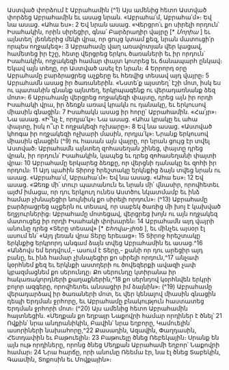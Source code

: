 

Աստված փորձում է Աբրահամին
(^1) Այս ամենից հետո Աստված փորձեց Աբրահամին եւ ասաց նրան. «Աբրահա՛մ, Աբրահա՛մ»։ Եվ նա ասաց. «Ահա
ես»։ 2 Եվ նրան ասաց. «Վերցրո՛ւ քո սիրելի որդուն՝ Իսահակին, որին սիրեցիր, գնա՛ Բարձրադիր վայրը [* _Մորիա_ ] եւ
այնտեղ՝ լեռներից մեկի վրա, որ ցույց կտամ քեզ, նրան մատուցի՛ր որպես ողջակեզ»։ 3 Աբրահամը վաղ առավոտյան վեր
կացավ, համետեց իր էշը, հետը վերցրեց երկու ծառաների եւ իր որդուն՝ Իսահակին, ողջակեզի համար փայտ կոտրեց եւ
ճանապարհ ընկավ։ Եկավ այն տեղը, որ Աստված ասել էր նրան։ 4 Երրորդ օրը Աբրահամը բարձրացրեց աչքերը եւ
հեռվից տեսավ այդ վայրը։ 5 Աբրահամն ասաց իր ծառաներին. «Նստե՛ք այստեղ՝ էշի մոտ, իսկ ես ու պատանին գնանք
այնտեղ, երկրպագենք ու վերադառնանք ձեզ մոտ»։ 6 Աբրահամը վերցրեց ողջակեզի փայտը, դրեց այն իր որդի
Իսահակի վրա, իր ձեռքն առավ կրակն ու դանակը, եւ երկուսով միասին գնացին։ 7 Իսահակն ասաց իր հորը՝
Աբրահամին. «Հա՛յր»։ Նա ասաց. «Ի՞նչ է, որդյա՛կ»։ Նա ասաց. «Ահա կրակը եւ ահա փայտը, իսկ ո՞ւր է ողջակեզի
ոչխարը»։ 8 Եվ նա ասաց. «Աստված կհոգա իր ողջակեզի ոչխարի մասին, որդյա՛կ»։ Նրանք երկուսով միասին գնացին
(^9) ու հասան այն վայրը, որ նրան ցույց էր տվել Աստված։ Աբրահամն այնտեղ զոհասեղան շինեց, փայտը դրեց վրան, իր
որդուն՝ Իսահակին, կապեց եւ դրեց զոհասեղանի փայտի վրա։ 10 Աբրահամը երկարեց ձեռքը, որ վերցնի դանակը եւ զոհի
իր որդուն։ 11 Այդ պահին Տիրոջ հրեշտակը երկնքից ձայն տվեց նրան ու ասաց. «Աբրահա՛մ, Աբրահա՛մ»։ Եվ նա ասաց.
«Ահա ես»։ 12 Եվ ասաց. «Ձեռք մի՛ տուր պատանուն եւ նրան մի՛ վնասիր, որովհետեւ այժմ իմացա, որ դու երկյուղ ունես
Աստծու նկատմամբ եւ ինձ համար չխնայեցիր նույնիսկ քո սիրելի որդուն»։
(^13) Աբրահամը բարձրացրեց աչքերն ու տեսավ, որ սաբեկ ծառից մի խոյ է կախված եղջյուրներից։ Աբրահամը
մոտեցավ, վերցրեց խոյն ու այն ողջակեզ մատուցեց իր որդի Իսահակի փոխարեն։ 14 Աբրահամն այդ վայրի անունը դրեց
«Տերը տեսավ» [* _Եհովա-յիռե_ ], եւ մինչեւ այսօր էլ ասում են՝ «Այդ լեռան վրա Տերը երեւաց»։ 15 Տիրոջ հրեշտակը երկնքից
երկրորդ անգամ ձայն տվեց Աբրահամին եւ ասաց.^16 «Անձովս եմ երդվում,- ասում է Տերը,- քանի որ դու արեցիր այդ
բանը, եւ ինձ համար չխնայեցիր քո սիրելի որդուն,^17 անչափ կօրհնեմ քեզ եւ երկնքի աստղերի ու ծովեզերքի ավազի չափ
կբազմացնեմ քո սերունդը։ Քո սերունդը կտիրանա իր հակառակորդների քաղաքներին,^18 քո սերնդով կօրհնվեն երկրի
բոլոր ազգերը, որովհետեւ անսացիր իմ ձայնին»։
(^19) Աբրահամը վերադարձավ իր ծառաների մոտ, եւ վեր կենալով միասին գնացին դեպի Երդման ջրհորը, եւ Աբրահամը
բնակություն հաստատեց Երդման ջրհորի մոտ։
(^20) Այս ամենից հետո Աբրահամին հայտնեցին. «Մեղքան քո եղբայր Նաքովրի համար որդիներ է ծնել՝ 21 Ովքին՝ նրա
անդրանիկին, Բավին՝ նրա եղբորը, Կամուելին՝ ասորիների նախահորը,^22 Քասադին, Ազավին, Փաղդասին, Հետդափին
եւ Բաթուելին։ 23 Բաթուելը ծնեց Ռեբեկային։ Սրանք են այն ութ որդիները, որոնց ծնեց Մեղքան Աբրահամի եղբոր՝
Նաքովրի համար։ 24 Նրա հարճը, որի անունը Ռեեմա էր, նա էլ ծնեց Տաբեկին, Գաամին, Տոքոսին եւ Մովքային»։
